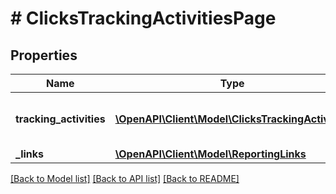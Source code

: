 # # ClicksTrackingActivitiesPage

## Properties

Name | Type | Description | Notes
------------ | ------------- | ------------- | -------------
**tracking_activities** | [**\OpenAPI\Client\Model\ClicksTrackingActivity[]**](ClicksTrackingActivity.md) | The list of click tracking activities |
**_links** | [**\OpenAPI\Client\Model\ReportingLinks**](ReportingLinks.md) |  | [optional]

[[Back to Model list]](../../README.md#models) [[Back to API list]](../../README.md#endpoints) [[Back to README]](../../README.md)
